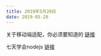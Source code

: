 ```yaml
---
title: 2019年5月20日
date: 2019-05-20
---
```


关于移动端适配，你必须要知道的 [链接](https://mp.weixin.qq.com/s?__biz=MjM5MzMyNzg0MA==&mid=2650403663&idx=2&sn=27b927343760abbbcf3048925dd7e080)

七天学会nodejs [链接](http://nqdeng.github.io/7-days-nodejs/)